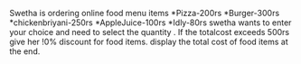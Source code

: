 Swetha is ordering online food menu items
*Pizza-200rs
*Burger-300rs
*chickenbriyani-250rs
*AppleJuice-100rs
*Idly-80rs
swetha wants to enter your choice and need to select the quantity .
If the totalcost exceeds 500rs give her !0% discount for food items.
display the total cost of food items at the end.
